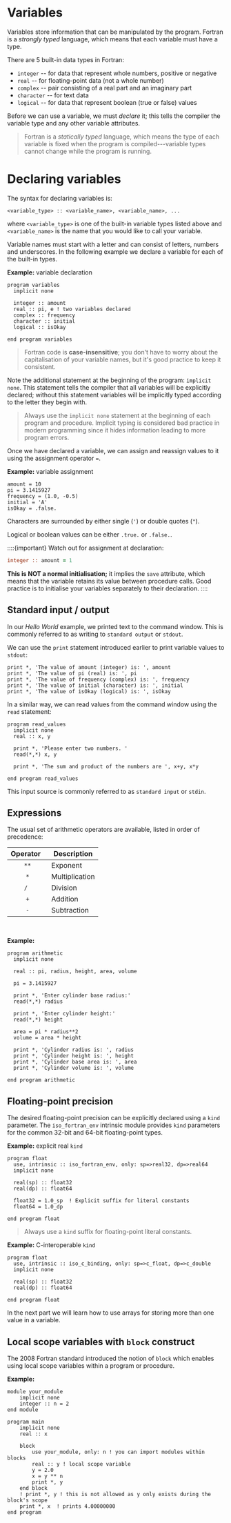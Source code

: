 # Variables

Variables store information that can be manipulated by the program.
Fortran is a _strongly typed_ language, which means that each variable
must have a type.

There are 5 built-in data types in Fortran:

- `integer` -- for data that represent whole numbers, positive or negative
- `real` -- for floating-point data (not a whole number)
- `complex` -- pair consisting of a real part and an imaginary part
- `character` -- for text data
- `logical` -- for data that represent boolean (true or false) values

Before we can use a variable, we must _declare_ it; this tells the compiler
the variable type and any other variable attributes.

> Fortran is a _statically typed_ language, which means the type of each
> variable is fixed when the program is compiled---variable types cannot change while the program is running.

# Declaring variables

The syntax for declaring variables is:

```
<variable_type> :: <variable_name>, <variable_name>, ...
```

where `<variable_type>` is one of the built-in variable types listed above and
`<variable_name>` is the name that you would like to call your variable.

Variable names must start with a letter and can consist of letters, numbers and underscores.
In the following example we declare a variable for each of the built-in types.

**Example:** variable declaration

```{play-code-block} fortran
program variables
  implicit none

  integer :: amount
  real :: pi, e ! two variables declared
  complex :: frequency
  character :: initial
  logical :: isOkay

end program variables
```

> Fortran code is **case-insensitive**; you don't have to worry about the
> capitalisation of your variable names, but it's good practice to keep it consistent.

Note the additional statement at the beginning of the program: `implicit none`.
This statement tells the compiler that all variables will be explicitly declared; without
this statement variables will be implicitly typed according to the letter they begin with.

> Always use the `implicit none` statement at
> the beginning of each program and procedure. Implicit typing is considered bad practice in
> modern programming since it hides information leading to more program errors.

Once we have declared a variable, we can assign and reassign values to it using the assignment operator `=`.

**Example:** variable assignment

```{play-code-block} fortran
amount = 10
pi = 3.1415927
frequency = (1.0, -0.5)
initial = 'A'
isOkay = .false.
```

Characters are surrounded by either single (`'`) or double quotes (`"`).

Logical or boolean values can be either `.true.` or `.false.`.


::::{important}
Watch out for assignment at declaration:
```fortran
integer :: amount = 1
```
**This is NOT a normal initialisation;** it implies the `save` attribute, which means that the variable retains
its value between procedure calls. Good practice is to initialise your variables separately to their declaration.
::::


## Standard input / output

In our _Hello World_ example, we printed text to the command window.
This is commonly referred to as writing to `standard output` or `stdout`.

We can use the `print` statement introduced earlier to print variable values to `stdout`:

```{play-code-block} fortran
print *, 'The value of amount (integer) is: ', amount
print *, 'The value of pi (real) is: ', pi
print *, 'The value of frequency (complex) is: ', frequency
print *, 'The value of initial (character) is: ', initial
print *, 'The value of isOkay (logical) is: ', isOkay
```

In a similar way, we can read values from the command window
using the `read` statement:

```{play-code-block} fortran
program read_values
  implicit none
  real :: x, y

  print *, 'Please enter two numbers. '
  read(*,*) x, y

  print *, 'The sum and product of the numbers are ', x+y, x*y

end program read_values
```

This input source is commonly referred to as `standard input` or `stdin`.

## Expressions

The usual set of arithmetic operators are available, listed in order of precedence:

| Operator &nbsp; | Description    |
| :-------------: | -------------- |
|      `**`       | Exponent       |
|       `*`       | Multiplication |
|      `/ `       | Division       |
|       `+`       | Addition       |
|       `-`       | Subtraction    |

<br>

**Example:**

```{play-code-block} fortran
program arithmetic
  implicit none

  real :: pi, radius, height, area, volume

  pi = 3.1415927

  print *, 'Enter cylinder base radius:'
  read(*,*) radius

  print *, 'Enter cylinder height:'
  read(*,*) height

  area = pi * radius**2
  volume = area * height

  print *, 'Cylinder radius is: ', radius
  print *, 'Cylinder height is: ', height
  print *, 'Cylinder base area is: ', area
  print *, 'Cylinder volume is: ', volume

end program arithmetic
```

## Floating-point precision

The desired floating-point precision can be explicitly declared using a `kind` parameter.
The `iso_fortran_env` intrinsic module provides `kind` parameters for the common 32-bit and 64-bit floating-point types.

**Example:** explicit real `kind`

```{play-code-block} fortran
program float
  use, intrinsic :: iso_fortran_env, only: sp=>real32, dp=>real64
  implicit none

  real(sp) :: float32
  real(dp) :: float64

  float32 = 1.0_sp  ! Explicit suffix for literal constants
  float64 = 1.0_dp

end program float
```

> Always use a `kind` suffix for floating-point literal constants.

**Example:** C-interoperable `kind`

```{play-code-block} fortran
program float
  use, intrinsic :: iso_c_binding, only: sp=>c_float, dp=>c_double
  implicit none

  real(sp) :: float32
  real(dp) :: float64

end program float
```

In the next part we will learn how to use arrays for storing more than one
value in a variable.

## Local scope variables with `block` construct
The 2008 Fortran standard introduced the notion of `block` which enables using local scope variables within a program or procedure.

**Example:**

```{play-code-block} fortran
module your_module
    implicit none
    integer :: n = 2
end module

program main
    implicit none
    real :: x

    block
        use your_module, only: n ! you can import modules within blocks
        real :: y ! local scope variable
        y = 2.0
        x = y ** n
        print *, y
    end block
    ! print *, y ! this is not allowed as y only exists during the block's scope
    print *, x  ! prints 4.00000000
end program
```
